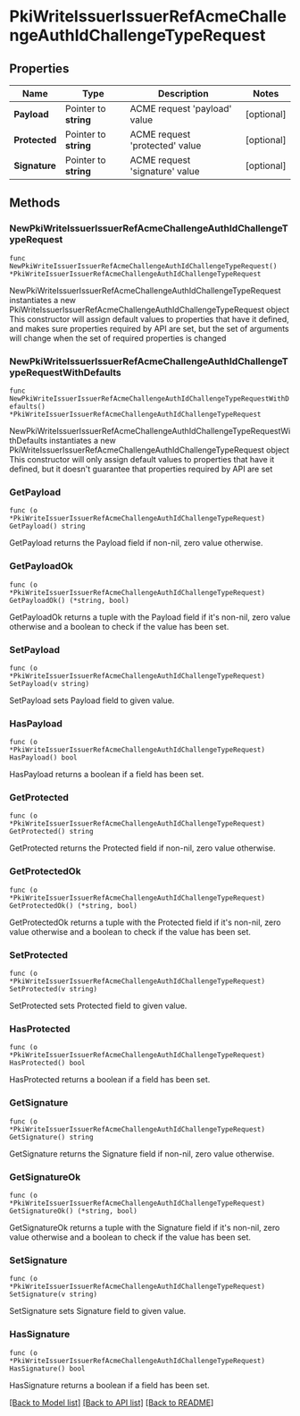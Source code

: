 # PkiWriteIssuerIssuerRefAcmeChallengeAuthIdChallengeTypeRequest


## Properties

Name | Type | Description | Notes
------------ | ------------- | ------------- | -------------
**Payload** | Pointer to **string** | ACME request &#x27;payload&#x27; value | [optional] 
**Protected** | Pointer to **string** | ACME request &#x27;protected&#x27; value | [optional] 
**Signature** | Pointer to **string** | ACME request &#x27;signature&#x27; value | [optional] 



## Methods


### NewPkiWriteIssuerIssuerRefAcmeChallengeAuthIdChallengeTypeRequest

`func NewPkiWriteIssuerIssuerRefAcmeChallengeAuthIdChallengeTypeRequest() *PkiWriteIssuerIssuerRefAcmeChallengeAuthIdChallengeTypeRequest`

NewPkiWriteIssuerIssuerRefAcmeChallengeAuthIdChallengeTypeRequest instantiates a new PkiWriteIssuerIssuerRefAcmeChallengeAuthIdChallengeTypeRequest object
This constructor will assign default values to properties that have it defined,
and makes sure properties required by API are set, but the set of arguments
will change when the set of required properties is changed

### NewPkiWriteIssuerIssuerRefAcmeChallengeAuthIdChallengeTypeRequestWithDefaults

`func NewPkiWriteIssuerIssuerRefAcmeChallengeAuthIdChallengeTypeRequestWithDefaults() *PkiWriteIssuerIssuerRefAcmeChallengeAuthIdChallengeTypeRequest`

NewPkiWriteIssuerIssuerRefAcmeChallengeAuthIdChallengeTypeRequestWithDefaults instantiates a new PkiWriteIssuerIssuerRefAcmeChallengeAuthIdChallengeTypeRequest object
This constructor will only assign default values to properties that have it defined,
but it doesn't guarantee that properties required by API are set


### GetPayload

`func (o *PkiWriteIssuerIssuerRefAcmeChallengeAuthIdChallengeTypeRequest) GetPayload() string`

GetPayload returns the Payload field if non-nil, zero value otherwise.

### GetPayloadOk

`func (o *PkiWriteIssuerIssuerRefAcmeChallengeAuthIdChallengeTypeRequest) GetPayloadOk() (*string, bool)`

GetPayloadOk returns a tuple with the Payload field if it's non-nil, zero value otherwise
and a boolean to check if the value has been set.

### SetPayload

`func (o *PkiWriteIssuerIssuerRefAcmeChallengeAuthIdChallengeTypeRequest) SetPayload(v string)`

SetPayload sets Payload field to given value.


### HasPayload

`func (o *PkiWriteIssuerIssuerRefAcmeChallengeAuthIdChallengeTypeRequest) HasPayload() bool`

HasPayload returns a boolean if a field has been set.




### GetProtected

`func (o *PkiWriteIssuerIssuerRefAcmeChallengeAuthIdChallengeTypeRequest) GetProtected() string`

GetProtected returns the Protected field if non-nil, zero value otherwise.

### GetProtectedOk

`func (o *PkiWriteIssuerIssuerRefAcmeChallengeAuthIdChallengeTypeRequest) GetProtectedOk() (*string, bool)`

GetProtectedOk returns a tuple with the Protected field if it's non-nil, zero value otherwise
and a boolean to check if the value has been set.

### SetProtected

`func (o *PkiWriteIssuerIssuerRefAcmeChallengeAuthIdChallengeTypeRequest) SetProtected(v string)`

SetProtected sets Protected field to given value.


### HasProtected

`func (o *PkiWriteIssuerIssuerRefAcmeChallengeAuthIdChallengeTypeRequest) HasProtected() bool`

HasProtected returns a boolean if a field has been set.




### GetSignature

`func (o *PkiWriteIssuerIssuerRefAcmeChallengeAuthIdChallengeTypeRequest) GetSignature() string`

GetSignature returns the Signature field if non-nil, zero value otherwise.

### GetSignatureOk

`func (o *PkiWriteIssuerIssuerRefAcmeChallengeAuthIdChallengeTypeRequest) GetSignatureOk() (*string, bool)`

GetSignatureOk returns a tuple with the Signature field if it's non-nil, zero value otherwise
and a boolean to check if the value has been set.

### SetSignature

`func (o *PkiWriteIssuerIssuerRefAcmeChallengeAuthIdChallengeTypeRequest) SetSignature(v string)`

SetSignature sets Signature field to given value.


### HasSignature

`func (o *PkiWriteIssuerIssuerRefAcmeChallengeAuthIdChallengeTypeRequest) HasSignature() bool`

HasSignature returns a boolean if a field has been set.









[[Back to Model list]](../README.md#documentation-for-models) [[Back to API list]](../README.md#documentation-for-api-endpoints) [[Back to README]](../README.md)


